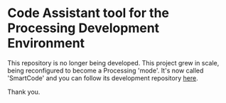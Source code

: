 # Code Assistant tool for the Processing Development Environment

This repository is no longer being developed. This project grew in scale, being reconfigured to become a Processing 'mode'. It's now called 'SmartCode' and you can follow its development repository [here](https://github.com/KelvinSpatola/SmartCode). 

Thank you.
